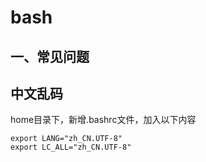 # bash

## 一、常见问题

## 中文乱码

home目录下，新增.bashrc文件，加入以下内容

```shell
export LANG="zh_CN.UTF-8"
export LC_ALL="zh_CN.UTF-8"
```